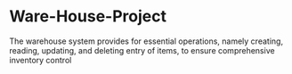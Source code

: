 # Ware-House-Project
The warehouse system provides for essential operations, namely creating, reading, updating, and deleting entry of  items, to ensure comprehensive inventory control
